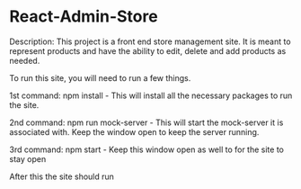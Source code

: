 # React-Admin-Store
Description:
This project is a front end store management site. It is meant to represent products and have the ability to edit, delete and add products as needed.

To run this site, you will need to run a few things.

1st command: npm install -
This will install all the necessary packages to run the site.

2nd command: npm run mock-server -
This will start the mock-server it is associated with. Keep the window open to keep the server running.

3rd command: npm start -
Keep this window open as well to for the site to stay open

After this the site should run
